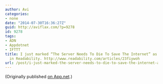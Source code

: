 ```yaml
---
author: Avi
categories:
- none
date: "2014-07-30T16:36:27Z"
guid: http://aviflax.com/?p=9278
id: 9278
tags:
- ADN
- Appdotnet
- IFTTT
title: I just marked “The Server Needs To Die To Save The Internet” as a favorite
  in Readability. http://www.readability.com/articles/23fiywoh
url: /post/i-just-marked-the-server-needs-to-die-to-save-the-internet-as-a-favorite-in-readability-httpwww-readability-comarticles23fiywoh/
---
```

(Originally published [on App.net](http://alpha.app.net/aviflax/post/35671811).)